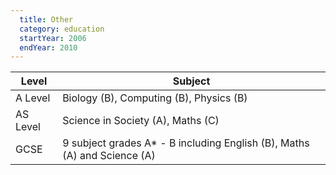 ```yaml
---
  title: Other
  category: education
  startYear: 2006
  endYear: 2010
---
```


| Level               | Subject                                                                  |
| --------------------| -------------------------------------------------------------------------|
| A Level             | Biology (B), Computing (B), Physics (B)                                  |
| AS Level            | Science in Society (A), Maths (C)                                        |
| GCSE                | 9 subject grades A* - B including English (B), Maths (A) and Science (A) |

